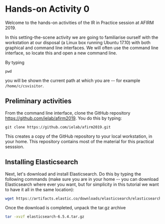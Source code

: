# Hands-on Activity 0

Welcome to the hands-on activities of the IR in Practice session at AFIRM 2019.

In this setting-the-scene activity we are going to familiarise ourself with the workstation at our disposal (a Linux box running Ubuntu 17.10) with both graphical and command line interfaces. We will often use the command line interface, so locate this and open a new command line. 

By typing

```console
pwd
```
you will be shown the current path at which you are -- for example `/home/c/csvisitor`.

## Preliminary activities

From the command line interface, clone the GitHub repository https://github.com/ielab/afirm2019. You do this by typing:

```console
git clone https://github.com/ielab/afirm2019.git
```

This creates a copy of the GitHub repository to your local workstation, in your home. This repository contains most of the material for this practical sesssion.

## Installing Elasticsearch

Next, let's download and install Elasticsearch. Do this by typing the following commands (make sure you are in your home -- you can download Elasticsearch where ever you want, but for simplicity in this tutorial we want to have it all in the same location):

```bash
wget https://artifacts.elastic.co/downloads/elasticsearch/elasticsearch-6.5.4.tar.gz
```
Once the download is completed, unpack the tar.gz archive

```bash
tar -xvzf elasticsearch-6.5.4.tar.gz
```

